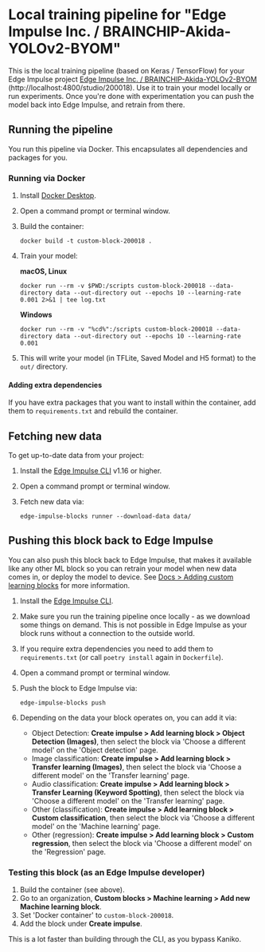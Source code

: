 # Local training pipeline for "Edge Impulse Inc. / BRAINCHIP-Akida-YOLOv2-BYOM"

This is the local training pipeline (based on Keras / TensorFlow) for your Edge Impulse project [Edge Impulse Inc. / BRAINCHIP-Akida-YOLOv2-BYOM](https://studio.edgeimpulse.com/studio/200018) (http://localhost:4800/studio/200018). Use it to train your model locally or run experiments. Once you're done with experimentation you can push the model back into Edge Impulse, and retrain from there.

## Running the pipeline

You run this pipeline via Docker. This encapsulates all dependencies and packages for you.

### Running via Docker

1. Install [Docker Desktop](https://www.docker.com/products/docker-desktop/).
2. Open a command prompt or terminal window.
3. Build the container:

    ```
    docker build -t custom-block-200018 .
    ```

4. Train your model:

    **macOS, Linux**

    ```
    docker run --rm -v $PWD:/scripts custom-block-200018 --data-directory data --out-directory out --epochs 10 --learning-rate 0.001 2>&1 | tee log.txt
    ```

    **Windows**

    ```
    docker run --rm -v "%cd%":/scripts custom-block-200018 --data-directory data --out-directory out --epochs 10 --learning-rate 0.001
    ```

5. This will write your model (in TFLite, Saved Model and H5 format) to the `out/` directory.

#### Adding extra dependencies

If you have extra packages that you want to install within the container, add them to `requirements.txt` and rebuild the container.

## Fetching new data

To get up-to-date data from your project:

1. Install the [Edge Impulse CLI](https://docs.edgeimpulse.com/docs/edge-impulse-cli/cli-installation) v1.16 or higher.
2. Open a command prompt or terminal window.
3. Fetch new data via:

    ```
    edge-impulse-blocks runner --download-data data/
    ```

## Pushing this block back to Edge Impulse

You can also push this block back to Edge Impulse, that makes it available like any other ML block so you can retrain your model when new data comes in, or deploy the model to device. See [Docs > Adding custom learning blocks](https://docs.edgeimpulse.com/docs/edge-impulse-studio/organizations/adding-custom-transfer-learning-models) for more information.

1. Install the [Edge Impulse CLI](https://docs.edgeimpulse.com/docs/edge-impulse-cli/cli-installation).
2. Make sure you run the training pipeline once locally - as we download some things on demand. This is not possible in Edge Impulse as your block runs without a connection to the outside world.
3. If you require extra dependencies you need to add them to `requirements.txt` (or call `poetry install` again in `Dockerfile`).
4. Open a command prompt or terminal window.
5. Push the block to Edge Impulse via:

    ```
    edge-impulse-blocks push
    ```

6. Depending on the data your block operates on, you can add it via:
    * Object Detection: **Create impulse > Add learning block > Object Detection (Images)**, then select the block via 'Choose a different model' on the 'Object detection' page.
    * Image classification: **Create impulse > Add learning block > Transfer learning (Images)**, then select the block via 'Choose a different model' on the 'Transfer learning' page.
    * Audio classification: **Create impulse > Add learning block > Transfer Learning (Keyword Spotting)**, then select the block via 'Choose a different model' on the 'Transfer learning' page.
    * Other (classification): **Create impulse > Add learning block > Custom classification**, then select the block via 'Choose a different model' on the 'Machine learning' page.
    * Other (regression): **Create impulse > Add learning block > Custom regression**, then select the block via 'Choose a different model' on the 'Regression' page.

### Testing this block (as an Edge Impulse developer)

1. Build the container (see above).
2. Go to an organization, **Custom blocks > Machine learning > Add new Machine learning block**.
3. Set 'Docker container' to `custom-block-200018`.
4. Add the block under **Create impulse**.

This is a lot faster than building through the CLI, as you bypass Kaniko.
